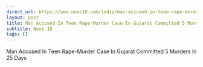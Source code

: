 ```yaml
---
direct_url: https://www.news18.com/india/man-accused-in-teen-rape-murder-case-in-gujarat-committed-5-murders-in-25-days-9134438.html
layout: post
title: Man Accused In Teen Rape-Murder Case In Gujarat Committed 5 Murders In 25 Days
subtitle: News 18
tags: []
---
```


Man Accused In Teen Rape-Murder Case In Gujarat Committed 5 Murders In 25 Days
